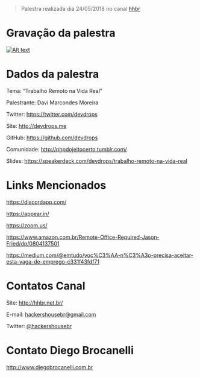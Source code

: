 > Palestra realizada dia 24/05/2018 no canal [hhbr](http://youtube.com/hhbr-tech)

# Gravação da palestra
[![Alt text](https://i.ytimg.com/vi/6w6csM5u16g/hqdefault.jpg)](https://www.youtube.com/watch?v=6w6csM5u16g)

# Dados da palestra

Tema: “Trabalho Remoto na Vida Real” 

Palestrante: Davi Marcondes Moreira 

Twitter: https://twitter.com/devdrops 

Site: http://devdrops.me 

GitHub: https://github.com/devdrops 

Comunidade: http://phpdojeitocerto.tumblr.com/ 

Slides: https://speakerdeck.com/devdrops/trabalho-remoto-na-vida-real

# Links Mencionados

https://discordapp.com/ 

https://appear.in/ 

https://zoom.us/ 

https://www.amazon.com.br/Remote-Office-Required-Jason-Fried/dp/0804137501

https://medium.com/@emtudo/voc%C3%AA-n%C3%A3o-precisa-aceitar-esta-vaga-de-emprego-c331f43fdf71

# Contatos Canal
Site: http://hhbr.net.br/

E-mail: hackershousebr@gmail.com

Twitter: [@hackershousebr](twitter.com/hackershousebr)

# Contato Diego Brocanelli
http://www.diegobrocanelli.com.br
